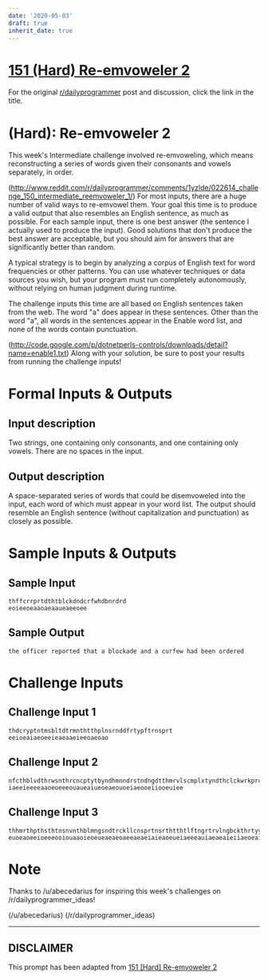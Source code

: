 ```yaml
---
date: '2020-05-03'
draft: true
inherit_date: true
---
```


# [151 (Hard) Re-emvoweler 2](https://www.reddit.com/r/dailyprogrammer/comments/1z6flq/022814_challenge_151_hard_reemvoweler_2/)

For the original [r/dailyprogrammer](https://www.reddit.com/r/dailyprogrammer/) post and discussion, click the link in the title.

# (Hard): Re-emvoweler 2
This week's Intermediate challenge involved re-emvoweling, which means reconstructing a series of words given their consonants and vowels separately, in order.

(http://www.reddit.com/r/dailyprogrammer/comments/1yzlde/022614_challenge_150_intermediate_reemvoweler_1/)
For most inputs, there are a huge number of valid ways to re-emvowel them. Your goal this time is to produce a valid output that also resembles an English sentence, as much as possible. For each sample input, there is one best answer (the sentence I actually used to produce the input). Good solutions that don't produce the best answer are acceptable, but you should aim for answers that are significantly better than random.

A typical strategy is to begin by analyzing a corpus of English text for word frequencies or other patterns. You can use whatever techniques or data sources you wish, but your program must run completely autonomously, without relying on human judgment during runtime.

The challenge inputs this time are all based on English sentences taken from the web. The word "a" does appear in these sentences. Other than the word "a", all words in the sentences appear in the Enable word list, and none of the words contain punctuation.

(http://code.google.com/p/dotnetperls-controls/downloads/detail?name=enable1.txt)
Along with your solution, be sure to post your results from running the challenge inputs!

# Formal Inputs & Outputs
## Input description
Two strings, one containing only consonants, and one containing only vowels. There are no spaces in the input.

## Output description
A space-separated series of words that could be disemvoweled into the input, each word of which must appear in your word list. The output should resemble an English sentence (without capitalization and punctuation) as closely as possible.

# Sample Inputs & Outputs
## Sample Input

```
thffcrrprtdthtblckdndcrfwhdbnrdrd
eoieeoeaaoaeaaueaeeoee
```
## Sample Output

```
the officer reported that a blockade and a curfew had been ordered
```
# Challenge Inputs
## Challenge Input 1

```
thdcryptntmsbltdtrmnthtthplnsrnddfrtypftrnsprt
eeioeaiaeoeeieaeaaeieeoaeoao
```
## Challenge Input 2

```
nfcthblvdthrwsnthrcncptytbyndhmnndrstndngdtthmrvlscmplxtyndthclckwrkprcsnfthnvrs
iaeeieeeeaaoeoeeeouaueaiueoeaeouoeiaeooeiiooeuiee
```
## Challenge Input 3

```
thhmrthpthsthtnsnvnthblmngsndtrckllcnsprtnsrthtthtlftngrtrvlngbckthrtyyrstnsrhsprntsmtndltmtlymtcngvntsvntgnwbfrlydscrbdsclssc
euoeaoeeioeeeooiouaaoieoeueaeaeoaeeaeaeiaieaoeueiaeeeauiaeaeaieiiaeoeaieieaaai
```
# Note
Thanks to /u/abecedarius for inspiring this week's challenges on /r/dailyprogrammer_ideas!

(/u/abecedarius)
(/r/dailyprogrammer_ideas)

----
## **DISCLAIMER**
This prompt has been adapted from [151 [Hard] Re-emvoweler 2](https://www.reddit.com/r/dailyprogrammer/comments/1z6flq/022814_challenge_151_hard_reemvoweler_2/
)
